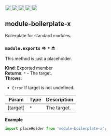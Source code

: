 <a href="https://travis-ci.org/module-boilerplate-x"
  title="Travis status">
<img
  src="https://travis-ci.org/module-boilerplate-x.svg?branch=master"
  alt="Travis status" height="18">
</a>
<a href="https://david-dm.org/module-boilerplate-x"
  title="Dependency status">
<img src="https://david-dm.org/module-boilerplate-x/status.svg"
  alt="Dependency status" height="18"/>
</a>
<a
  href="https://david-dm.org/module-boilerplate-x?type=dev"
  title="devDependency status">
<img src="https://david-dm.orgmodule-boilerplate-x/dev-status.svg"
  alt="devDependency status" height="18"/>
</a>
<a href="https://badge.fury.io/js/module-boilerplate-x"
  title="npm version">
<img src="https://badge.fury.io/js/module-boilerplate-x.svg"
  alt="npm version" height="18">
</a>
<a href="https://www.jsdelivr.com/package/npm/module-boilerplate-x"
  title="jsDelivr hits">
<img src="https://data.jsdelivr.com/v1/package/npm/module-boilerplate-x/badge?style=rounded"
  alt="jsDelivr hits" height="18">
</a>

<a name="module_module-boilerplate-x"></a>

## module-boilerplate-x

Boilerplate for standard modules.

<a name="exp_module_module-boilerplate-x--module.exports"></a>

### `module.exports` ⇒ <code>\*</code> ⏏

This method is just a placeholder.

**Kind**: Exported member  
**Returns**: <code>\*</code> - The target.  
**Throws**:

- <code>Error</code> If target is not undefined.

| Param    | Type            | Description |
| -------- | --------------- | ----------- |
| [target] | <code>\*</code> | The target. |

**Example**

```js
import placeHolder from 'module-boilerplate-x';
```
